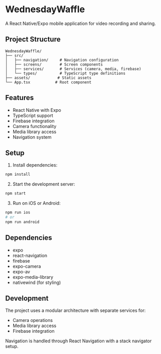 # WednesdayWaffle

A React Native/Expo mobile application for video recording and sharing.

## Project Structure

```
WednesdayWaffle/
├── src/
│   ├── navigation/     # Navigation configuration
│   ├── screens/        # Screen components
│   ├── services/       # Services (camera, media, firebase)
│   └── types/          # TypeScript type definitions
├── assets/            # Static assets
└── App.tsx           # Root component
```

## Features

- React Native with Expo
- TypeScript support
- Firebase integration
- Camera functionality
- Media library access
- Navigation system

## Setup

1. Install dependencies:
```bash
npm install
```

2. Start the development server:
```bash
npm start
```

3. Run on iOS or Android:
```bash
npm run ios
# or
npm run android
```

## Dependencies

- expo
- react-navigation
- firebase
- expo-camera
- expo-av
- expo-media-library
- nativewind (for styling)

## Development

The project uses a modular architecture with separate services for:
- Camera operations
- Media library access
- Firebase integration

Navigation is handled through React Navigation with a stack navigator setup.
